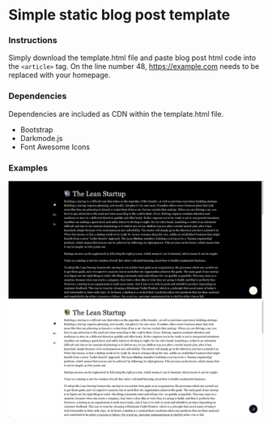 # Simple static blog post template

### Instructions

Simply download the template.html file and paste blog post html code into the ```<article>``` tag. On the line number 48, https://example.com needs to be replaced with your homepage.
 
### Dependencies
  
Dependencies are included as CDN within the template.html file.

- Bootstrap
- Darkmode.js
- Font Awesome Icons

### Examples

![screenshot_darkmode](https://raw.githubusercontent.com/PeterUtekal/simple-blog-post/main/screenshots/dark_mode.png)
![screenshot_lightmode](https://raw.githubusercontent.com/PeterUtekal/simple-blog-post/main/screenshots/light_mode.png)
